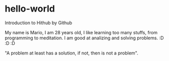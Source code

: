# hello-world
Introduction to Hithub by Github

My name is Mario, I am 28 years old, I like learning too many stuffs, from programming to meditation. 
I am good at analizing and solving problems. 
:D
:D :D

"A problem at least has a solution, if not, then is not a problem". 
